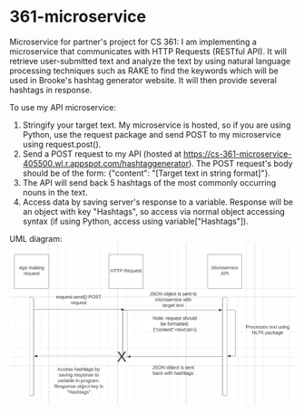 # 361-microservice

Microservice for partner's project for CS 361:
I am implementing a microservice that communicates with HTTP Requests (RESTful API). It will retrieve user-submitted text and analyze the text by using natural language processing techniques such as RAKE to find the keywords which will be used in Brooke's hashtag generator website. It will then provide several hashtags in response.

To use my API microservice:

1. Stringify your target text. My microservice is hosted, so if you are using Python, use the request package and send POST to my microservice using request.post().
2. Send a POST request to my API (hosted at https://cs-361-microservice-405500.wl.r.appspot.com/hashtaggenerator). The POST request's body should be of the form: {"content": "[Target text in string format]"}.
3. The API will send back 5 hashtags of the most commonly occurring nouns in the text.
4. Access data by saving server's response to a variable. Response will be an object with key "Hashtags", so access via normal object accessing syntax (if using Python, access using variable["Hashtags"]).

UML diagram:
![alt text](uml.png)

